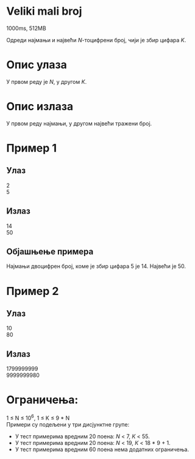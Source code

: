 # Veliki mali broj

1000ms, 512MB

Одреди најмањи и највећи *N*-тоцифрени број, чији је збир цифара *K*.

# Опис улаза
У првом реду је *N*, у другом *K*.

# Опис излаза
У првом реду најмањи, у другом највећи тражени број.

# Пример 1
## Улаз
2<br>
5
## Излаз
14<br>
50
## Објашњење примера
Најмањи двоцифрен број, коме је збир цифара 5 је 14. Највећи је 50.

# Пример 2
## Улаз
10<br>
80
## Излаз
1799999999<br>
9999999980

# Ограничења:
1 ≤ N ≤ 10<sup>6</sup>, 1 ≤ K ≤ 9 * N<br>
Примери су подељени у три дисјунктне групе:<br>
* У тест примерима вредним 20 поена: *N* < 7, *К* < 55.
* У тест примерима вредним 20 поена: *N* < 19, *К* < 18 * 9 + 1.
* У тест примерима вредним 60 поена нема додатних ограничења.